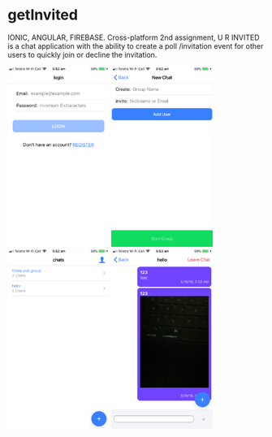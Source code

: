 # getInvited
IONIC, ANGULAR, FIREBASE. Cross-platform 2nd assignment, U R INVITED is a chat application with the ability to create a poll /invitation event for other users to quickly join or decline the invitation.

<p float="left">
<img src="https://github.com/purich-puri/getInvited/blob/master/src/assets/unnamed.png" width="200">
<img src="https://github.com/purich-puri/getInvited/blob/master/src/assets/unnamed%20(1).png" width="200">
  
<img src="https://github.com/purich-puri/getInvited/blob/master/src/assets/unnamed%20(2).png" width="200">
<img src="https://github.com/purich-puri/getInvited/blob/master/src/assets/unnamed%20(3).png" width="200">
</p>

